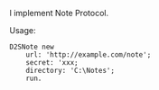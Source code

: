 I implement Note Protocol.

Usage:

	D2SNote new
		url: 'http://example.com/note';
		secret: 'xxx;
		directory: 'C:\Notes';
		run.

